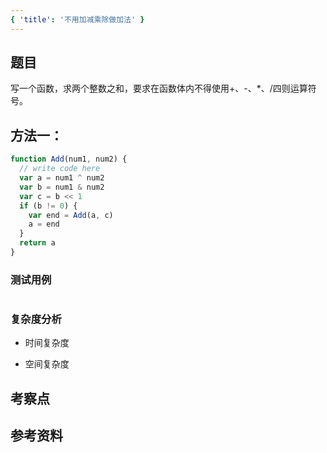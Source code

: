 ```yaml
---
{ 'title': '不用加减乘除做加法' }
---
```


## 题目

写一个函数，求两个整数之和，要求在函数体内不得使用+、-、\*、/四则运算符号。

## 方法一：

```js
function Add(num1, num2) {
  // write code here
  var a = num1 ^ num2
  var b = num1 & num2
  var c = b << 1
  if (b != 0) {
    var end = Add(a, c)
    a = end
  }
  return a
}
```

### 测试用例

```js
```

### 复杂度分析

- 时间复杂度

- 空间复杂度

## 考察点

## 参考资料
